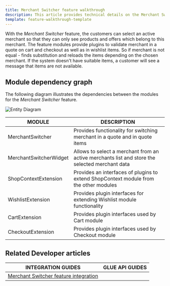 ```yaml
---
title: Merchant Switcher feature walkthrough
description: This article provides technical details on the Merchant Switcher feature.
template: feature-walkthrough-template
---
```


With the *Merchant Switcher* feature, the customers can select an active merchant so that they can only see products and offers which belong to this merchant.
The feature modules provide plugins to validate merchant in a quote on cart and checkout as well as in wishlist items.
So if merchant is not equal - finds substitution and reloads the items depending on the chosen merchant.
If the system doesn't have suitable items, a customer will see a message that items are not available.

## Module dependency graph

The following diagram illustrates the dependencies between the modules for the *Merchant Switcher* feature.

![Entity Diagram](https://confluence-connect.gliffy.net/embed/image/8db03d24-88d4-4715-a5e1-afae4f2ff8ca.png?utm_medium=live&utm_source=confluence)

| MODULE     | DESCRIPTION                |
|------------|----------------------------|
| MerchantSwitcher | Provides functionality for switching merchant in a quote and in quote items   |
| MerchantSwitcherWidget | Allows to select a merchant from an active merchants list and store the selected merchant data   |
| ShopContextExtension | Provides an interfaces of plugins to extend ShopContext module from the other modules   |
| WishlistExtension | Provides plugin interfaces for extending Wishlist module functionality   |
| CartExtension | Provides plugin interfaces used by Cart module   |
| CheckoutExtension | Provides plugin interfaces used by Checkout module   |

## Related Developer articles

| INTEGRATION GUIDES | GLUE API GUIDES  |
| ------------- | -------------- |
| [Merchant Switcher feature integration](/docs/marketplace/dev/feature-integration-guides/{{page.version}}/merchant-switcher-feature-integration.html) |